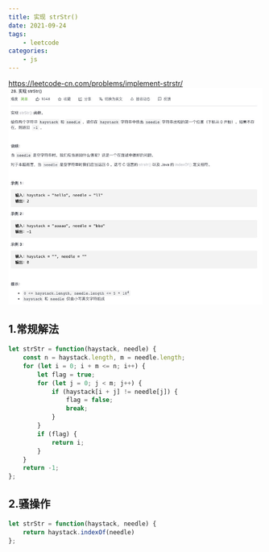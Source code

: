 ```yaml
---
title: 实现 strStr()
date: 2021-09-24
tags:
    - leetcode
categories:
    - js
---
```


<https://leetcode-cn.com/problems/implement-strstr/>
![ 实现 strStr()](./img/28.jpg)

## 1.常规解法

```js
let strStr = function(haystack, needle) {
    const n = haystack.length, m = needle.length;
    for (let i = 0; i + m <= n; i++) {
        let flag = true;
        for (let j = 0; j < m; j++) {
            if (haystack[i + j] != needle[j]) {
                flag = false;
                break;
            }
        }
        if (flag) {
            return i;
        }
    }
    return -1;
};
```
## 2.骚操作

```js
let strStr = function(haystack, needle) {
    return haystack.indexOf(needle)
};
```